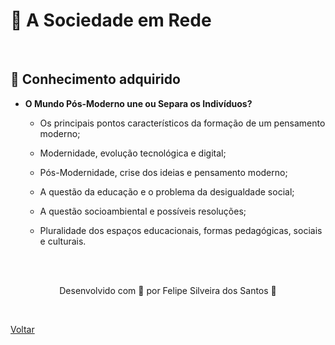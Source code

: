 <h1>📶 A Sociedade em Rede </h1>

<br>

<h2> 🧠 Conhecimento adquirido </h2>

- **O Mundo Pós-Moderno une ou Separa os Indivíduos?**

  - Os principais pontos característicos da formação de um pensamento moderno;

  - Modernidade, evolução tecnológica e digital;

  - Pós-Modernidade, crise dos ideias e pensamento moderno;

  - A questão da educação e o problema da desigualdade social;

  - A questão socioambiental e possíveis resoluções;

  - Pluralidade dos espaços educacionais, formas pedagógicas, sociais e culturais.

    

  

<br><br>

<p align="center"> Desenvolvido com 💜 por Felipe Silveira dos Santos 👋 <p>

<br>

<a href="./README.md">Voltar</a>
